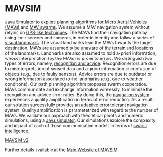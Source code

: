 # MAVSIM

Java Simulator to explore planning algorithms for [Micro Aerial
Vehicles (MAVs)](https://en.wikipedia.org/wiki/Micro_air_vehicle) and 
[MAV swarms](href="https://en.wikipedia.org/wiki/Swarm_behaviour).
We assume a MAV navigation system without relying on [GPS-like
techniques](https://en.wikipedia.org/wiki/Global_Positioning_System). 
The MAVs find their navigation path by using their
sensors and cameras, in order to identify and follow a series of [visual 
landmarks](https://en.wikipedia.org/wiki/Landmark). The visual landmarks lead 
the MAVs towards the target destination.
MAVs are assumed to be unaware of the terrain and locations of the
landmarks. Landmarks are also assumed to hold a-priori information,
whose interpretation (by the MAVs) is prone to errors. We distinguish
two types of errors, namely, [recognition and advice](https://en.wikipedia.org/wiki/Error#Science_and_engineering). 
Recognition errors are due to misinterpretation of
sensed data and a-priori information or confusion of objects (e.g.,
due to faulty sensors). Advice errors are due to outdated or wrong
information associated to the landmarks (e.g., due to weather
conditions). Our path planning algorithm proposes swarm cooperation.
MAVs communicate and exchange information wirelessly, to minimize the
recognition and advice error ratios. By doing this, the [navigation
system](https://en.wikipedia.org/wiki/Navigation_system) experiences a 
quality amplification in terms of error
reduction. As a result, our solution successfully provides an adaptive
error tolerant navigation system. Quality amplification is
parametetrized with regard to the number of MAVs. We validate our
approach with theoretical proofs and numeric simulations, using a <a
href= "https://github.com/jgalfaro/mirrored-scavesim">Java
simulator</a>. Our simulations explore the complexity and impact of
each of those communication models in terms of [swarm
intelligence](https://en.wikipedia.org/wiki/Swarm_intelligence).

[MAVSIM v2](https://github.com/jgalfaro/mirrored-scavesim/tree/master/mavsim_v2)

Further details available at the [Main Website of MAVSIM](http://www-public.imtbs-tsp.eu/~garcia_a/web/prototypes/mavsim/)
